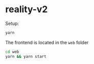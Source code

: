 
# reality-v2

Setup:

```bash
yarn
```

The frontend is located in the `web` folder

```bash
cd web
yarn && yarn start
```

